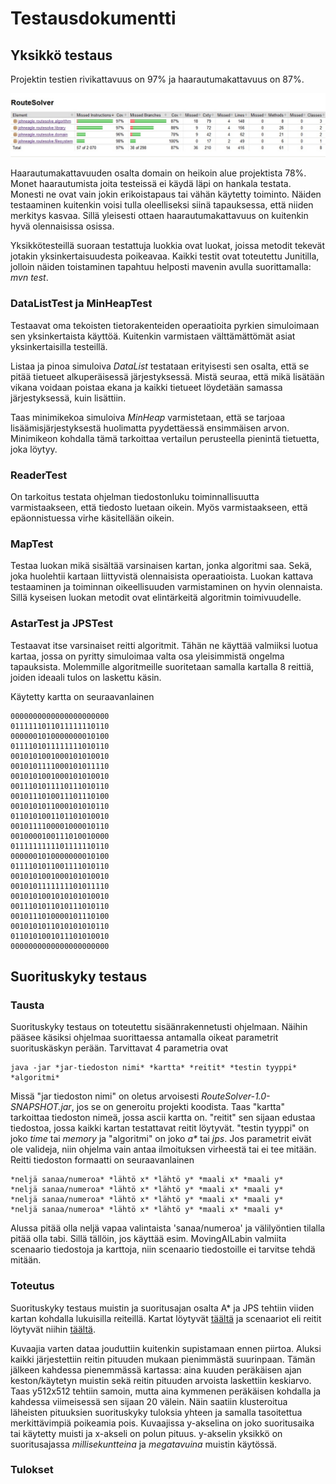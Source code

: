 ﻿# Testausdokumentti

## Yksikkö testaus

Projektin testien rivikattavuus on 97% ja haarautumakattavuus on 87%. 

![testikattavuus](images/testikattavuus.jpg)

Haarautumakattavuuden osalta domain on heikoin alue projektista 78%. Monet haarautumista joita testeissä ei käydä läpi on hankala testata. Monesti ne ovat vain jokin erikoistapaus tai vähän käytetty toiminto. Näiden testaaminen kuitenkin voisi tulla oleelliseksi siinä tapauksessa, että niiden merkitys kasvaa. Sillä yleisesti ottaen haarautumakattavuus on kuitenkin hyvä olennaisissa osissa.

Yksikkötesteillä suoraan testattuja luokkia ovat luokat, joissa metodit tekevät jotakin yksinkertaisuudesta poikeavaa. Kaikki testit ovat toteutettu Junitilla, jolloin näiden toistaminen tapahtuu helposti mavenin avulla suorittamalla: _mvn test_.

### DataListTest ja MinHeapTest

Testaavat oma tekoisten tietorakenteiden operaatioita pyrkien simuloimaan sen yksinkertaista käyttöä. Kuitenkin varmistaen välttämättömät asiat yksinkertaisilla testeillä. 

Listaa ja pinoa simuloiva _DataList_ testataan erityisesti sen osalta, että se pitää tietueet alkuperäisessä järjestyksessä. Mistä seuraa, että mikä lisätään vikana voidaan poistaa ekana ja kaikki tietueet löydetään samassa järjestyksessä, kuin lisättiin. 

Taas minimikekoa simuloiva _MinHeap_ varmistetaan, että se tarjoaa lisäämisjärjestyksestä huolimatta pyydettäessä ensimmäisen arvon. Minimikeon kohdalla tämä tarkoittaa vertailun perusteella pienintä tietuetta, joka löytyy. 

### ReaderTest

On tarkoitus testata ohjelman tiedostonluku toiminnallisuutta varmistaakseen, että tiedosto luetaan oikein. Myös varmistaakseen, että epäonnistuessa virhe käsitellään oikein. 

### MapTest

Testaa luokan mikä sisältää varsinaisen kartan, jonka algoritmi saa. Sekä, joka huolehtii kartaan liittyvistä olennaisista operaatioista. Luokan kattava testaaminen ja toiminnan oikeellisuuden varmistaminen on hyvin olennaista. Sillä kyseisen luokan metodit ovat elintärkeitä algoritmin toimivuudelle. 

### AstarTest ja JPSTest

Testaavat itse varsinaiset reitti algoritmit. Tähän ne käyttää valmiiksi luotua kartaa, jossa on pyritty simuloimaa valta osa yleisimmistä ongelma tapauksista. Molemmille algoritmeille suoritetaan samalla kartalla 8 reittiä, joiden ideaali tulos on laskettu käsin.

Käytetty kartta on seuraavanlainen

```
0000000000000000000000
0111111011011111110110
0000001010000000010100
0111101011111111010110
0010101001000101010010
0010101111000101011110
0010101001000101010010
0011101011110111010110
0010111010011101110100
0010101011000101010110
0110101001101101010010
0010111100001000010110
0010000100111010010000
0111111111101111110110
0000001010000000010100
0111101011001111010110
0010101001000101010010
0010101111111101011110
0010101001010101010010
0011101011010111010110
0010111010000101110100
0010101011010101010110
0110101001011101010010
0000000000000000000000
```

## Suorituskyky testaus

### Tausta

Suorituskyky testaus on toteutettu sisäänrakennetusti ohjelmaan. Näihin pääsee käsiksi ohjelmaa suorittaessa antamalla oikeat parametrit suorituskäskyn perään. Tarvittavat 4 parametria ovat

```
java -jar *jar-tiedoston nimi* *kartta* *reitit* *testin tyyppi* *algoritmi*
```

Missä "jar tiedoston nimi" on oletus arvoisesti _RouteSolver-1.0-SNAPSHOT.jar_, jos se on generoitu projekti koodista. Taas "kartta" tarkoittaa tiedoston nimeä, jossa ascii kartta on. "reitit" sen sijaan edustaa tiedostoa, jossa kaikki kartan testattavat reitit löytyvät. "testin tyyppi" on joko _time_ tai _memory_ ja "algoritmi" on joko _a*_ tai _jps_. Jos parametrit eivät ole valideja, niin ohjelma vain antaa ilmoituksen virheestä tai ei tee mitään. Reitti tiedoston formaatti on seuraavanlainen

```
*neljä sanaa/numeroa* *lähtö x* *lähtö y* *maali x* *maali y*
*neljä sanaa/numeroa* *lähtö x* *lähtö y* *maali x* *maali y*
*neljä sanaa/numeroa* *lähtö x* *lähtö y* *maali x* *maali y*
*neljä sanaa/numeroa* *lähtö x* *lähtö y* *maali x* *maali y*
```

Alussa pitää olla neljä vapaa valintaista 'sanaa/numeroa' ja välilyöntien tilalla pitää olla tabi. Sillä tällöin, jos käyttää esim. MovingAILabin valmiita scenaario tiedostoja ja karttoja, niin scenaario tiedostoille ei tarvitse tehdä mitään.

### Toteutus

Suorituskyky testaus muistin ja suoritusajan osalta A* ja JPS tehtiin viiden kartan kohdalla lukuisilla reiteillä. Kartat löytyvät [täältä](https://github.com/Jhoneagle/RouteSolver/blob/master/documentation/performanceMaps) ja scenaariot eli reitit löytyvät niihin [täältä](https://github.com/Jhoneagle/RouteSolver/blob/master/documentation/performanceRoutes). 

Kuvaajia varten dataa jouduttiin kuitenkin supistamaan ennen piirtoa. Aluksi kaikki järjestettiin reitin pituuden mukaan pienimmästä suurinpaan. Tämän jälkeen kahdessa pienemmässä kartassa: aina kuuden peräkäisen ajan keston/käytetyn muistin sekä reitin pituuden arvoista laskettiin keskiarvo. Taas y512x512 tehtiin samoin, mutta aina kymmenen peräkäisen kohdalla ja kahdessa viimeisessä sen sijaan 20 välein. Näin saatiin klusteroitua läheisten pituuksien suorituskyky tuloksia yhteen ja samalla tasoitettua merkittävimpiä poikeamia pois. Kuvaajissa y-akselina on joko suoritusaika tai käytetty muisti ja x-akseli on polun pituus. y-akselin yksikkö on suoritusajassa _millisekuntteina_ ja _megatavuina_ muistin käytössä. 

### Tulokset



